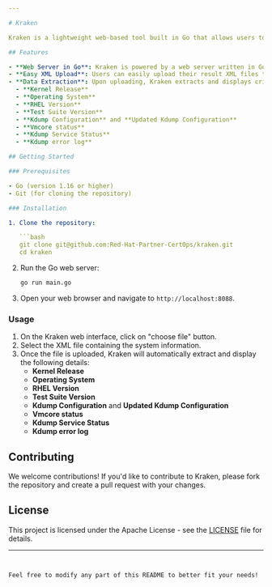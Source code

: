 ```yaml
---

# Kraken

Kraken is a lightweight web-based tool built in Go that allows users to upload an XML file and extract essential system information directly on their screen.

## Features

- **Web Server in Go**: Kraken is powered by a web server written in Go, ensuring high performance and simplicity.
- **Easy XML Upload**: Users can easily upload their result XML files through a user-friendly interface.
- **Data Extraction**: Upon uploading, Kraken extracts and displays critical information from the XML file, including:
  - **Kernel Release**
  - **Operating System**
  - **RHEL Version**
  - **Test Suite Version**
  - **Kdump Configuration** and **Updated Kdump Configuration**
  - **Vmcore status**
  - **Kdump Service Status**
  - **Kdump error log**

## Getting Started

### Prerequisites

- Go (version 1.16 or higher)
- Git (for cloning the repository)

### Installation

1. Clone the repository:

   ```bash
   git clone git@github.com:Red-Hat-Partner-CertOps/kraken.git  
   cd kraken
   ```

2. Run the Go web server:

   ```bash
   go run main.go
   ```

3. Open your web browser and navigate to `http://localhost:8088`.

### Usage

1. On the Kraken web interface, click on "choose file" button.
2. Select the XML file containing the system information.
3. Once the file is uploaded, Kraken will automatically extract and display the following details:
   - **Kernel Release**
   - **Operating System**
   - **RHEL Version**
   - **Test Suite Version**
   - **Kdump Configuration** and **Updated Kdump Configuration**
   - **Vmcore status**
   - **Kdump Service Status**
   - **Kdump error log**

## Contributing

We welcome contributions! If you'd like to contribute to Kraken, please fork the repository and create a pull request with your changes.

## License

This project is licensed under the Apache License - see the [LICENSE](LICENSE) file for details.

---
```


Feel free to modify any part of this README to better fit your needs!
